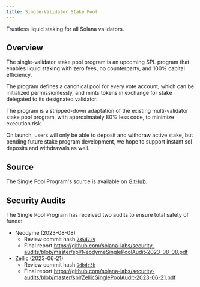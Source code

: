 ```yaml
---
title: Single-Validator Stake Pool
---
```


Trustless liquid staking for all Solana validators.

## Overview

The single-validator stake pool program is an upcoming SPL program that enables liquid staking with zero fees, no counterparty, and 100% capital efficiency.

The program defines a canonical pool for every vote account, which can be initialized permissionlessly, and mints tokens in exchange for stake delegated to its designated validator.

The program is a stripped-down adaptation of the existing multi-validator stake pool program, with approximately 80% less code, to minimize execution risk.

On launch, users will only be able to deposit and withdraw active stake, but pending future stake program development, we hope to support instant sol deposits and withdrawals as well.

## Source

The Single Pool Program's source is available on
[GitHub](https://github.com/solana-labs/solana-program-library/tree/master/single-pool/program).

## Security Audits

The Single Pool Program has received two audits to ensure total safety of funds:

* Neodyme (2023-08-08)
    - Review commit hash [`735d729`](https://github.com/solana-labs/solana-program-library/commit/735d7292e35d35101750a4452d2647bdbf848e8b)
    - Final report https://github.com/solana-labs/security-audits/blob/master/spl/NeodymeSinglePoolAudit-2023-08-08.pdf
* Zellic (2023-06-21)
    - Review commit hash [`9dbdc3b`](https://github.com/solana-labs/solana-program-library/commit/9dbdc3bdae31dda1dcb35346aab2d879deecf194)
    - Final report https://github.com/solana-labs/security-audits/blob/master/spl/ZellicSinglePoolAudit-2023-06-21.pdf
